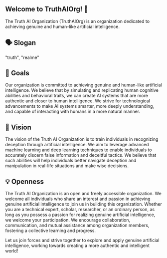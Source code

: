 ## Welcome to TruthAIOrg! 👋

<!--

**Here are some ideas to get you started:**

🙋‍♀️ A short introduction - what is your organization all about?
🌈 Contribution guidelines - how can the community get involved?
👩‍💻 Useful resources - where can the community find your docs? Is there anything else the community should know?
🍿 Fun facts - what does your team eat for breakfast?
🧙 Remember, you can do mighty things with the power of [Markdown](https://docs.github.com/github/writing-on-github/getting-started-with-writing-and-formatting-on-github/basic-writing-and-formatting-syntax)
-->

The Truth AI Organization (TruthAIOrg) is an organization dedicated to achieving genuine and human-like artificial intelligence.

## 🗣️ Slogan

"truth", "realme"

## 🎯 Goals

Our organization is committed to achieving genuine and human-like artificial intelligence. We believe that by simulating and replicating human cognitive abilities and behavioral traits, we can create AI systems that are more authentic and closer to human intelligence. We strive for technological advancements to make AI systems smarter, more deeply understanding, and capable of interacting with humans in a more natural manner.

## 🌟 Vision

The vision of the Truth AI Organization is to train individuals in recognizing deception through artificial intelligence. We aim to leverage advanced machine learning and deep learning techniques to enable individuals to accurately discern false information and deceitful tactics. We believe that such abilities will help individuals better navigate deception and manipulation in real-life situations and make wise decisions.

## 💡 Openness

The Truth AI Organization is an open and freely accessible organization. We welcome all individuals who share an interest and passion in achieving genuine artificial intelligence to join us in building this organization. Whether you are a technical expert, scholar, researcher, or an ordinary person, as long as you possess a passion for realizing genuine artificial intelligence, we welcome your participation. We encourage collaboration, communication, and mutual assistance among organization members, fostering a collective learning and progress.

Let us join forces and strive together to explore and apply genuine artificial intelligence, working towards creating a more authentic and intelligent world!
